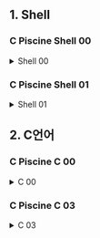 ## 1. Shell

### C Piscine Shell 00

<!--
<details>
<summary> C Piscine Shell 00  </summary>
<div markdown="1">

</div>
</details>
----------------------
-->

<details>
<summary> Shell 00  </summary>
<div markdown="1">


1. **Exercise 00**

- **cat명령어를 사용하여 지정된 파일에 내용을 확인**
    - e 옵션을 주면 개행 여부도 확인이 가능하다
2. **Exercise 01**

    - **ls명령어로 현재 경로에 있는 폴더 및 파일을 확인하고 정보를 수정**
        - l 옵션 : 퍼미션(권한)정보, 소유권, 소유그룹, 파일(폴더)용량, 생성날짜, 파일(폴더)이름
        
        --# 파일의 경우 퍼미션(권한)정보 앞에 '-'로 표시가 되며 폴더의 경우 'd'로 표시가 된다.  
        --# chmod 명령어로 퍼미션 정보를 수정이 가능하다 4:read, 2:write, 1:execute
        
3. **Exercise 02**

    - **폴더 및 파일을 만들어 해당 파일 및 폴더와 하드링크, 소프트(심볼릭)링크를 연결**
        - 하드링크
            - 바로가기와 비슷하지만 파일이 아닌 원본 파일이 가르키는 파일시스템 데이터를 가르키며 원본이 삭제되어도 유지가 된다는 특징이 존재한다.
            - 하드링크는 원본과 i-node 번호가 같고 링크 개수가 증가
            - 사용법
                
                ```bash
                ln 원본파일 하드링크파일
                ```
                
        - 소프트링크
            - 바로가기라고 생각하면 된다. 원본이 삭제되면 하드링크와 달리 사용이 불가능하다.
            - 소프트링크는 원본과 i-node 번호가 다르고 링크 개수도 증가하지 않는다.
            - 사용법
                
                ```bash
                ln -s 원본파일 하드링크파일
                ```
                
        
        —# touch -t 옵션을 사용하면 파일에 시간 수정이 가능 (년원일시간)
        
        ```bash
        touch -t 202301011212 파일명
        ```
    

    
        —# touch -h -t 옵션을 사용하면 심볼릭 파일에도 적용 가능
        
        ```bash
        touch -h -t 202301011212 파일명
        ```
        
4. **Exercise 03**

- **ssh-keygen 프로그램을 사용하여 공개키와 개인키 생성**
    - Key 생성 방법
        
        ```bash
        cd ~/.ssh #-- ssh 정보가 저장되어 있는 디렉토리로 이동
        ssh-keygen #-- 기본적으로 내장된 keygen 프로그램을 이용하여 개인키와 공용키 발급
        ls #-- 해당 명령어로 .pub 공용키 내용 확인
        ```
        
    - 공개키는 git 저장소에 등록하고 개인키는 자신이 보관 한다.
    - 개인키를 통해 ssh 접속 후 개인키와 매칭되는 공개키를 이용하여 저장소에 접근이 가능.

5. **Exercise 04**

- l**s 명령에서 여러가지 옵션을 사용**
    - -t : 출력 결과를 파일의 수정시간으로 정렬
    - -m : 파일을 ‘,’로 구분함
    - -p : 폴더를 ‘/’로 구분함
    - 현재 경로에 있는 파일 및 디렉토리를 파일 수정시간으로 정렬하고 파일을  ‘,’로 구분하며 폴더는 ‘/’로 구분하는 방법
        
        ```bash
        ls -tmp
        ```
        
    
6. **Exercise 05**

- **git log 명령어를 이용하여 커밋 log 확인**
    - -n : n개만큼의 커밋 로그 확인 가능
    - —pretty =”{foramt}” : 특정 format을 지정하여 출력
        
        —# 포멧 종류
        
        - %H : 커밋 ID만을 보여줌
        - %h : 축약된 형태의 커밋 ID만을 보여줌
        - %an : 저자 이메일
        - %cd : 커밋 날짜

```bash
git log -5 --pretty ="%H"
//# 최근 5개의 커밋 ID만을 보여줌
```

7. **Exercise 06**

- **git ls files 명령어를 이용하여 현재 작업공간에 있는 파일들 확인**
    - —others 옵션 : Staging에 올라가지 않은 파일도 확인.
    - —ignore 옵션 : git ignore에 올라간 목록을 확인, 단독으로 사용이 불가능
        - —exclude-standard 옵션을 사용 (git ignore파일의 규칙을 따르며, 표준 git ignore를 추가한다.)

```bash
git ls files --others --ignore --exclude-standard
```

8. **Exercise 07**

- **두 파일간의 차이점과 수정내용을 패치 적용**
    - 문장이 들어 있는 a파일과 수정 사항이 들어있는 .diff파일을 patch 명령어를 사용하여 그 결과를 b 파일에 저장

```bash
patch a sw.diff -o b
```

7. **Exercise 08**

- **find 명령어는 특정 타입의 데이터들을 찾아주는 명령어**
    - type -f : 파일타입만을 찾음
    - -name “원하는패턴” : 원하는 패턴의 이름을 찾아줌 연
        
        ```bash
        \( -name "#*#" -or -name "*~"\)
        #-- 연속적으로 사용시 괄호 안에 넣어서 -or 옵션을 주면 된다.
        #-- 리눅스에서 괄호 사용시 탈출문자 '\'를 사용하여 구분해야 함
        ```
        
    - print : 찾은 파일들을 출력
    - delete : 찾은 파일들을 삭제
    
    ```bash
    find -type f \( -name "#*#" -or -name "*~"\) -print -delete
    ```
    
8. **Exercise 09**

- **file 명령어는 지정된 파일의 타입을 확인할 수 있다.**
    - -m : 지정된 magic 파일을 이용하여 타입을 확인
    
    —# magic 파일 구조 : [바이트수][자료형][찾을문자열]반환타입형식
    
    ```bash
    41 string 42 42 file
    ```
    
    ```bash
    file -m "매직파일" "찾고자하는유형의 파일"
    ```
    
    
</div>
</details>

### C Piscine Shell 01

<details>
<summary> Shell 01  </summary>
<div markdown="1">

1. **Exercise 01**

- **print_groups : 소속된 그룹의 목록을 표시하는 id 명령어를 이용하면 사용자의 user,group정보를 확인 가능**
    - -G : 모든 그룹 ID들을 출력 가능 → 사용자 번호로 출력이 된다.
    - -n : 사용자 번호 대신 이름으로 출력
    
    —# export를 이용하여 환경변수 설정이 간능하다 
    
    ```bash
    export FT_USER=Hello
    env #-- 등록된 환경변수 정보 확인 가능
    ```
    
    출력된 ID값들을 조건에 맞게 전처리 필요 
    
    —# tr 명령어는 지정한 문자를 변환하거나 삭제하는 명령어
    
    - tr “” “,”  :  공백을 ‘,’로 치환  (tr “바꾸려는 문자”, “바꾸고 싶은 문자”)
    - tr -d ‘\n’ : -d 옵션은 해당 패턴 문자를 삭제한다는 의미 따라서 개행삭제
    
    ```bash
    id -G -n | tr "" "," | tr -d '\n'
    ```
    
2. **Exercise 02**

- **현재 폴더와 그 하위 폴더에 파일 이름이 ‘.sh’ 로 끝나는 모든 파일을 Search 후 파일 이름만 추출**
    - find 명령어를 통해 확장자가 sh인 파일을 찾고 그 찾은 파일을 받아 basename 명령어 실행하며 {}안에 데이터가 전달된다.
    
    —# basename : 해당 파일의 경로는 제외하고 오직 파일의 이름만을 가져옴
    
    ```bash
    find . -type -f -name '*.sh' -exec basename {} \;
    ```
    
    —# cut 명령어를 이용하여 원하는 데이터 전처리 가능 
    
    - -d : 원하는 패턴에 맞게 데이터 분할이 가능하며 -f 옵션으로 원하는 필드 추출 가능
    
    ```bash
    cit -d '.' -f 1
    #-- 마침표로 필드를 구분하며 그 중 1번째 필드를 가져오며 필드 번호의 시작은 0이 아닌 1
    ```
    
3. **Exercise 03**

- **현재 폴더와 그 하위 폴더에 파일 및 폴더의 개수를 확인**
    - find 명령어를 이용 하여 현재 모든 파일 및 폴더를 추출
    
    —# wc 명령어는 word count의 약자로 파일안에 정보뿐 아니라 파일 수 계산에서도 사용 가능
    
    - - l : 현재 word의 행의 개수를 알려준다. 파일 정보들의 행의 개수이기 때문에 결국 파일의 개수라는 의미
    - 위 명령어를 통해 나온 결과값의 앞의 공백을 모두 제거 → sed ‘s/ //g’
    
    —# sed 
    
    ```bash
    find . -type -f | wc -l | sed 's/ //g'
    ```
    
4. **Exercise 04**

- **컴퓨터의 MAC 주소 확인**
    
    —# MAC주소란 : 하드웨어 주소라고도 하며 IP와 달리 고정된 주소이다.
    
    - ip 주소 : 도로명, 주소, 이름 등 언제든지 변경이 가능하다.
    - MAC 주소 : 주민번호와 같이 한 번 생성되면 변경이 불가능한 고정된 값이며 하드웨어 주소라고도 한다.
        - MAC주소 ⇒  ehter
    - ifconfig : 컴퓨터에  있는 인터넷(네트워크) 관련된 정보 확인 가능
    - grep -w “text” : 원하는 text만 추출하며 -w 옵션이 있으면 정확히 일치해야만 추출
    - cut -d “ “ -f 2 : 추출된 정보들을 스페이스를 기준으로 필드를 나누고 그 중 2번째 필드 추출
    
    ```bash
    ifconfig | grep -w "ether" | cut -d " " -f 2
    ```
    
5. **Exercise 04**

- **컴퓨터의 MAC 주소 확인**
    
    —# MAC주소란 : 하드웨어 주소라고도 하며 IP와 달리 고정된 주소이다.
    
    - ip 주소 : 도로명, 주소, 이름 등 언제든지 변경이 가능하다.
    - MAC 주소 : 주민번호와 같이 한 번 생성되면 변경이 불가능한 고정된 값이며 하드웨어 주소라고도 한다.
        - MAC주소 ⇒  ehter
    - ifconfig : 컴퓨터에  있는 인터넷(네트워크) 관련된 정보 확인 가능
    - grep -w “text” : 원하는 text만 추출하며 -w 옵션이 있으면 정확히 일치해야만 추출
    - cut -d “ “ -f 2 : 추출된 정보들을 스페이스를 기준으로 필드를 나누고 그 중 2번째 필드 추출
    
    ```bash
    ifconfig | grep -w "ether" | cut -d " " -f 2
    ```
    
6. **Exercise 05**

- **파일 생성 규칙을 무시한 채 파일을 만드는 과제 (파일 생성 규칙 → 특수문자 사용금지)**
- 42이라는 문자열만 포함하는 크기가 2바이트인 파일 생생
    
    —# 리눅스에서 특수문자는 각각 다른  특수한 기능들이 있다 여기서 단순히 문자라는 걸 알려주려면 특수문자앞에 ‘\’ (백슬래쉬)를 넣어 일반 문자라는 표시를 해줘야 한다.
    
    - 이스케이프 문자를 사용하여 각각의 특수문자를 단순한 문자열로 인식
    - echo -n “원하는데이터” > “파일명” :  원하는데이터로 파일을 만드는데 개행은 제거
    
    ```bash
    echo -n 42 > \"\\\?\$\*\'\MaRViN\'\*\$\?\\\"
    ```
    
7. **Exercise 06**

- **ls -l 명령어의 첫 번째 행부터 시작하여 한 줄 걸러 보여주는 명령어 작성**
    
    —# awk : 데이터를 조작하고 리포트를 생성하기 위한 언어로 다양한 데이터 전처리가 가능하게 도와줌
    
    —# NR : The number of record so far (현재 라인 번호) → cat -n 으로 라인번호 확인 가능
    
    ```bash
    awk 'NR%2!=0' 
    #-- 현재 라인넘버를 몫이 0이 아니면 즉 혹수의 경우는 출력
    ```
    
8. **Exercise 07**

- **cat/etc/passwd 명령어의 출력 결과를 가공하여 출력**
    
    **—# 요구조건** 
    
    1. 주석 삭제
    2. 2번째 행부터 짝수 행만 출력
    3. 각 로그인 정보를 반전하고 알파벳 역순으로 정렬
    4. 환경변수1, 환경변수2를 포함한 그 사이값
    5. 각 로그인은 ‘,’로 구분하며 마지막은 ‘.’로 치환
    - 주석 삭제 ⇒ grep -v ‘^#’  : -v 옵션은 해당 패턴을 제외함
        - 주석은 #으로 시작
    - 2번째 행부터 짝수 ⇒ ex06 과 같음 awk ‘NR%2==0 을 사용
    - 각 로그인 문자열을 반전, 알파벳 역순으로 정렬
        - cut -d ‘:’ -f 1 :  “:” 를 기준으로 필드를 나누며 그 중 1번 필드를 가져옴
        - rev : 문자열 반전
        - sort -r : 알파벳 역순으로 정렬
    - 환경변수1, 환경변수2를 포함한 그 사이값
        
        —# sed -n 시작점 종료지점p: 원하는 시작 인덱스부터 종료 인덱스까지 추출 후 출력 
        
        ```bash
        sed -n ${변수명}, ${변수명}p
        ```
        
    - 각 로그인은 ‘,’로 구분하며 마지막은 ‘.’로 치환
        - 각 로그인은 ‘,’로 구분 → tr ‘\n’ ‘,’ 명령어로 개행을 ‘,’로 구분
        - sed ‘s/,/, /g’ → 기존 변경했던 ‘,’를 ‘, ‘로 치환 (공백 추가)
    - 마지막 ‘,’대신 ‘.’ 사용 → sed ‘s/..$/./g’ 이용하여 마지막 텍스트 ;.;로 치환
    
    —# $은 맨 마지막이라는 의미이며 ..은 맨 마지막부터 2칸 변경 하겠다는 뜻
    
    ```bash
    cat /etc/passwd | grep -v '^#' | awk 'NR%2==0' | cut -d ':' -f 1 | rev | sort -r | sed -n ${FT_LINE1},${FT_LINE2}p | tr '\n' ',' | sed 's/,/, /g' | sed 's/..$/./g' | tr -d "\n"
    ```
    

9. **Exercise 08**

- 주어진 조건에 맞는 진수 변환 후 그 값을 연산하고 또 다른 조건을 밑으로 하는 문자로 출**력**
    
    **—# 요구조건** 
    
    1. “’\"?! “을 밑으로 하는 5진수 NUMBER 1
    2. “mrdoc” 을 밑으로 하는 5진수 NUMBER 2
    3. 위 두 변수를 더하기 연산 
    4. 결과값을 “gtaio luSnemf”을 밑으로 하는 13진수 결과로 출력
    5. 
    - 주석 삭제 ⇒ grep -v ‘^#’  : -v 옵션은 해당 패턴을 제외함
        - 주석은 #으로 시작
    - 2번째 행부터 짝수 ⇒ ex06 과 같음 awk ‘NR%2==0 을 사용
    - 각 로그인 문자열을 반전, 알파벳 역순으로 정렬
        - cut -d ‘:’ -f 1 :  “:” 를 기준으로 필드를 나누며 그 중 1번 필드를 가져옴
        - rev : 문자열 반전
        - sort -r : 알파벳 역순으로 정렬
    - 환경변수1, 환경변수2를 포함한 그 사이값
        
        —# sed -n 시작점 종료지점p: 원하는 시작 인덱스부터 종료 인덱스까지 추출 후 출력 
        
        ```bash
        sed -n ${변수명}, ${변수명}p
        ```
        
    - 각 로그인은 ‘,’로 구분하며 마지막은 ‘.’로 치환
        - 각 로그인은 ‘,’로 구분 → tr ‘\n’ ‘,’ 명령어로 개행을 ‘,’로 구분
        - sed ‘s/,/, /g’ → 기존 변경했던 ‘,’를 ‘, ‘로 치환 (공백 추가)
    - 마지막 ‘,’대신 ‘.’ 사용 → sed ‘s/..$/./g’ 이용하여 마지막 텍스트 ;.;로 치환
    
    —# $은 맨 마지막이라는 의미이며 ..은 맨 마지막부터 2칸 변경 하겠다는 뜻
    
    ```bash
    cat /etc/passwd | grep -v '^#' | awk 'NR%2==0' | cut -d ':' -f 1 | rev | sort -r | sed -n ${FT_LINE1},${FT_LINE2}p | tr '\n' ',' | sed 's/,/, /g' | sed 's/..$/./g' | tr -d "\n"
    ```

</div>
</details>


## 2. C언어

### C Piscine C 00

<details>
<summary> C 00  </summary>
<div markdown="1">


1. **Exercise 00**

- **함수에 인자로 전달받은 값을 write를 이용하여 출력**
    - write : 문자열 단위로 파일에 입력하는 함수
        - 1번째 인자 : 0 → 표준 입력, 1→ 표준 출력, 2→ 표준 에러
        - 2번째 인자 : 문자열 주소
        - 3번째 인자 : 몇 바이트 즉 몇 글자 출력 할지
    
    ```c
    #include <unistd.h>
    
    void    ft_putchar(char c)
     18 {
     19     write(1, &c, 1);
     20 }
    ```
    
    2번째 인자로 받은 값 1글자를 표준 출력(화면에 보이게) 
    
2. **Exercise 01**

- **알파벳 소문자를 오름차순으로 정렬하여 출력**
    - write : 문자열 단위로 파일에 입력하는 함수
        - 1번째 인자 : 0 → 표준 입력, 1→ 표준 출력, 2→ 표준 에러
        - 2번째 인자 : 문자열 주소
        - 3번째 인자 : 몇 바이트 즉 몇 글자 출력 할지
    
    ```c
    #include <unistd.h>
     14 
     15 void    ft_print_alphabet(void);
     16 
     17 void    ft_print_alphabet(void)
     18 {
     19     write(1, "abcdefghijklnmopqrstuvwxyz", 26);
     20 }
    ```
    
    변수를 사용하지 않고 문자열을 바로 입력해도 상관없다.
    

3. **Exercise 02**

- **알파벳 소문자를 내림차순로 정렬하여 출력**
    - write : 문자열 단위로 파일에 입력하는 함수
        - 1번째 인자 : 0 → 표준 입력, 1→ 표준 출력, 2→ 표준 에러
        - 2번째 인자 : 문자열 주소
        - 3번째 인자 : 몇 바이트 즉 몇 글자 출력 할지
    
    ```c
    #include <unistd.h>
     14 
     15 void    ft_print_reverse_alphabet(void);
     16 
     17 void    ft_print_reverse_alphabet(void)
     18 {
     19     write(1, "zyxwvutsrqpomnlkjihgfedcba", 26);
     20 }
    ```
    
    변수를 사용하지 않고 문자열을 바로 입력해도 상관없다.
    
4. **Exercise 03**

- **모든 숫자를 오름차순으로 정렬하여 출력**
    - write : 문자열 단위로 파일에 입력하는 함수
        - 1번째 인자 : 0 → 표준 입력, 1→ 표준 출력, 2→ 표준 에러
        - 2번째 인자 : 문자열 주소
        - 3번째 인자 : 몇 바이트 즉 몇 글자 출력 할지
    
    ```c
    #include <unistd.h>
     14 
     15 void    ft_print_number(void);
     16 
     17 void    ft_print_number(void)
     18 {
     19     write(1, "0123456789", 10);
     20 }
    ```
    
    변수를 사용하지 않고 문자열을 바로 입력해도 상관없다.
    
5. **Exercise 04**

- **입력받은 숫자가 음수인지 양수인지 구분하고 상황에 맞게 출력(조건문 필요)**
    - write : 문자열 단위로 파일에 입력하는 함수
        - 1번째 인자 : 0 → 표준 입력, 1→ 표준 출력, 2→ 표준 에러
        - 2번째 인자 : 문자열 주소
        - 3번째 인자 : 몇 바이트 즉 몇 글자 출력 할지
    
    ```c
    #include <unistd.h>
     14 
     15 void    ft_is_negative(int n);
     16 
     17 void    ft_is_negative(int n)
     18 {
     19     if (n < 0)
     20     {
     21         write(1, 'N', 1);
     22     }
     23     else
     24     {
     25         write(1, 'P', 1);
     26     }
     27 }
    ```
    
6. **Exercise 05**

- **세자릿수의 모두 다른 조합을 오름차순으로 출력**
    - write : 문자열 단위로 파일에 입력하는 함수
        - 1번째 인자 : 0 → 표준 입력, 1→ 표준 출력, 2→ 표준 에러
        - 2번째 인자 : 문자열 주소
        - 3번째 인자 : 몇 바이트 즉 몇 글자 출력 할지
    
    ```c
    #include <unistd.h>
    
    void	ft_print_comb(void);
    /*
    int main(){
    
    	ft_print_comb();
    	return 0;
    }
    */
    
    void	ft_print_comb(void)
    {
    	char	i;
    	char	j;
    	char	k;
    
    	i = '0' - 1;
    	while (i++ < '7')
    	{
    		j = i;
    		while (j++ < '8')
    		{
    			k = j;
    			while (k++ < '9')
    			{
    				write(1, &i, 1);
    				write(1, &j, 1);
    				write(1, &k, 1);
    				if (!(i == '7' && j == '8' && k == '9'))
    					write(1, ", ", 2);
    			}
    		}
    	}
    }
    ```
    
    - 반복문을 사용하여 해결 n값이 정해져 있으므로 10 - n(3) 부터 시작하면 해결이 가능
    - 코드를 단축시키기 위해 조건문 안에 연산자를 사용
        - 이 때 i = -1 부터 시작해야 제대로 출력이 된다.
    
7. **Exercise 06**

- **두자릿수의 모든 조합을 오름차순으로 출력하는 과제**
    - write : 문자열 단위로 파일에 입력하는 함수
        - 1번째 인자 : 0 → 표준 입력, 1→ 표준 출력, 2→ 표준 에러
        - 2번째 인자 : 문자열 주소
        - 3번째 인자 : 몇 바이트 즉 몇 글자 출력 할지
    
    ```c
    #include <unistd.h>
    
    void	ft_print_comb2(void);
    void	print_number(int n);
    
    /*
    int main(){
    	ft_print_comb2();
    	return 0;
    }
    */
    void	print_number(int n)
    {
    	char	str[2];
    
    	str[0] = '0' + n / 10;
    	str[1] = '0' + n % 10;
    	write(1, str, 2);
    }
    
    void	ft_print_comb2(void)
    {
    	int	i;
    	int	j;
    
    	i = 0;
    	while (i < 99)
    	{
    		j = i;
    		while (++j < 100)
    		{
    			print_number(i);
    			write(1, " ", 1);
    			print_number(j);
    			if (i != 98 && j != 100)
    				write(1, ", ", 2);
    		}
    		i++;
    	}
    }
    ```
    
    - 반복문을 사용하여 해결 자릿수가 2개로 고정되어 있으므로 고정값을 넣어 해결이 가능
    
8. **Exercise 07**

- **정수를 문자열로 반환하는 Integer To String 과제**
    - write : 문자열 단위로 파일에 입력하는 함수
        - 1번째 인자 : 0 → 표준 입력, 1→ 표준 출력, 2→ 표준 에러
        - 2번째 인자 : 문자열 주소
        - 3번째 인자 : 몇 바이트 즉 몇 글자 출력 할지
    
    ```c
    #include <unistd.h>
    
    void	ft_putnbr(int nb);
    int		number_len(int nb);
    int		check_minus(int number);
    void	integer_to_string(int nb);
    /*
    int main(){
    	ft_putnbr(-150);
    	return 0;
    }
    */
    
    void	integer_to_string(int nb)
    {
    	char	str[11];
    	int		len;
    	int		temp;
    
    	len = number_len(nb);
    	temp = len;
    	while (nb != 0)
    	{
    		str[len - 1] = '0' + (nb % 10);
    		nb = nb / 10;
    		len--;
    	}
    	write(1, str, temp);
    }
    
    int	check_minus(int number)
    {
    	if (number < 0)
    	{
    		return (1);
    	}
    	else
    		return (0);
    }
    
    int	number_len(int nb)
    {
    	int	len;
    	int	temp;
    
    	len = 0;
    	if (check_minus(nb) == 1)
    	{
    		nb = nb * -1;
    	}
    	temp = nb;
    	while (temp != 0)
    	{
    		len ++;
    		temp = temp / 10;
    	}
    	return (len);
    }
    
    void	ft_putnbr(int nb)
    {
    	int		len;
    	int		check;
    	char	*str;
    
    	str = NULL;
    	len = number_len(nb);
    	if (nb == -2147483648)
    	{
    		write(1, "-", 1);
    		write(1, "2147483648", 10);
    		return ;
    	}
    	if (nb == 0)
    	{
    		write(1, "0", 1);
    		return ;
    	}
    	check = check_minus(nb);
    	if (check == 1)
    	{
    		nb = nb * -1;
    		write(1, "-", 1);
    	}
    	integer_to_string(nb);
    }
    ```
    
    - 주의해야 할 점 음수 최댓값 오버플로
    - 0 예외 처리
    - 길이와 음수를 확인 후 하나씩 char 배열에 담아서 출력해주면 된다.
    
9. **Exercise 08**

- **n값을 입력받아 가능한 조합을 오름차순으로 정렬하여 출력하는 과제**
    - 백트랙킹 알고리즘 사용
    
    ```c
    #include <unistd.h>
    
    void	ft_print_combn(int n);
    int		is_possible(int pre, int curr);
    void	back_tracking(char arr[], int pre, int idx, int node);
    void	print_number(char arr[], int idx);
    /*
    int main(){
        ft_print_combn(3);
        return 0;
    }
    */
    
    int	is_possible(int pre, int curr)
    {
    	if (pre < curr)
    		return (1);
    	else
    		return (0);
    }
    
    void	print_number(char arr[], int idx)
    {
    	write(1, arr, idx);
    	if (10 - idx + '0' != arr[0])
    		write(1, ", ", 2);
    }
    
    void	back_tracking(char arr[], int pre, int idx, int node)
    {
    	int	i;
    
    	i = 0;
    	if (node == 0)
    	{
    		print_number(arr, idx);
    		return ;
    	}
    	while (i < 10)
    	{
    		if (is_possible(pre, i) == 1)
    		{
    			arr[idx] = '0' + i;
    			back_tracking(arr, i, idx + 1, node - 1);
    		}
    		i++;
    	}
    }
    
    void	ft_print_combn(int n)
    {
    	char	arr[10];
    	int		i;
    	int		idx;
    
    	if (n > 10 || n < 0)
    		return ;
    	i = 0;
    	while (i < 10)
    	{
    		idx = 0;
    		arr[idx] = '0' + i;
    		back_tracking(arr, i, idx + 1, n -1);
    		i++;
    	}
    }
    ```
    
    - 상태공간 트리를 이용
    - 조건 : 현재값은 무조건 이전값보다 커야함
    - 가능하다면 높이를 1줄이고 다시 백트랙킹 시작
    - 모든 트랙킹이 완료되었다면 저장되었던 값 출력
    
    
</div>
</details>


### C Piscine C 03


<details>
<summary> C 03  </summary>
<div markdown="1">

1. **Exercise 00**

- **string.h에 포함되어 있는 strcmp 함수 구현**
    - **strcmp :  (비교할 문자열1, 비교할 문자열 2)**
        - 2개의 문자열을 비교하여 그 차이값(아스키코드)를 반환해주는 함수
    
    ```c
    
    int	ft_strcmp(char *s1, char *s2);
    /*
    int main()
    {
    	char s1[10] = "Hello";
    	char s2[3] = "lo";
    
    	printf("My Function Answer is %d\n", ft_strcmp(s1, s2));
    	printf("C Function Answer is %d\n", strcmp(s1, s2));
    	
    	return 0;
    }
    */
    
    int	ft_strcmp(char *s1, char *s2)
    {
    	int	i;
    
    	i = 0;
    	while (s1[i] != 0 || s2[i] != 0)
    	{
    		if (s1[i] == s2[i])
    		{
    			i++;
    		}
    		else
    			break ;
    	}
    	return ((unsigned char)s1[i] - (unsigned char)s2[i]);
    }
    ```
    
    - 두 개의 문자열중 하나라도 끝날때까지 반복 진행
    - 두 개의 문자가 다르다면불필요한 연산을 멈추고 그 차이값을 반환
    
    —# 주의해야할 점 : s1문자열뿐 아니라 s2문자열이 먼저 끝나는 상황도 조심해야 함
    
1. **Exercise 01**

- **string.h에 포함되어 있는 strnmp 함수 구현**
    - **strncmp :  (비교할 문자열1, 비교할 문자열 2, 크기)**
        - 2개의 문자열을 **주어진 크기**만큼 비교하여 그 차이값(아스키코드)를 반환해주는 함수
    
    ```c
    int	ft_strncmp(char *s1, char *s2, unsigned int n);
    /*
    int main()
    {
    	char s1[15] = "Hello World!!";
    	char s2[15] = "Hello Word!!";
    //	char s1[15] = "Heo !!";
    //	char s2[15] = "Hello Word!!";
    	int n = 3;
    	printf("%d\n", ft_strncmp(s1, s2, n));
    	printf("%d\n", strncmp(s1,s2,n));
    	return 0;
    }
    */
    
    int	ft_strncmp(char *s1, char *s2, unsigned int n)
    {
    	unsigned int	i;
    
    	if (n == 0)
    		return (0);
    	i = 0;
    	while (i < n)
    	{
    		if (!(s1[i] && s2[i]))
    			return ((unsigned char)s1[i] -(unsigned char)s2[i]);
    		if (s1[i] == s2[i])
    			i++;
    		else
    		{
    			i++;
    			break ;
    		}
    	}
    	return (((unsigned char)s1[i -1] - (unsigned char)s2[i -1]));
    }
    ```
    
    - 주어진 크기를 넘어가지 않도록 반복진행
    - **만약 크기가 0이라면 비교할 것이 없으므로 0을 반환**
        - 주어진 크기보다 2개의 문자열의 길이가 더 작고 그 2개의 문자열이 동일한 경우 의미 없는 반복이 지속될 수 있으니 2개의 문자열 모두 비어있다면 반복을 중단
        
        → ex) str1[10] = “ab, str2[10] = “ab”, size = 1000의 경우 의미없는 반복이 수행
        
        → ex) str1[10] = “ab”, str2[10] = “abcde”, size = 1000의 경우 null문자와 ‘c’를 비교하므로 자동으로 break에 걸림
        
    
    —# 주의할 점 : 주어진 크기가 문자열보다 짧을 경우 이를 확인할 수 있어야 함
    
1. **Exercise 02**

- **string.h에 포함되어 있는 strcat 함수 구현**
    - **strcat :  (목적지 문자열 , 소스 문자열 )**
        - **소스문자열을 목적지 문자열 뒤에 붙이는 함수**
    
    ```c
    char	*ft_strcat(char *dest, char *src);
    /*
    int main()
    {
    	char dest[20] = "Hello";
    	char src[20] = " World!!";
    	
    	char dest2[20] = "Hello";
    	char src2[20] = " World!!";
    	printf("my Function Answer : %s\n", ft_strcat(dest, src));
    	printf("C Function Answer : %s\n", strcat(dest2, src2));
    	return 0;
    }
    */
    
    char	*ft_strcat(char *dest, char *src)
    {
    	char	*temp;
    
    	temp = dest;
    	while (*temp != 0)
    		temp++;
    	while (*src != 0)
    	{
    		*temp = *src;
    		temp++;
    		src++;
    	}
    	*temp = '\0';
    	temp = dest;
    	return (temp);
    }
    ```
    
    - 주어진 문자열을 임시 변수에 저장 후 컨트롤
    - 목적지 문자열에 소스 문자열을 더해야하므로 목적지 문자열을 NULL문자까지  가야함
    - 이후 목적지 문자열에 소스 문자열을 하나씩 대입시켜줌
    - 문자열의 마지막은 NULL문자가 들어가야하므로 NULL삽입
    - 임시 변수를 다시 목적지의 첫 주소로 초기화 해주고 반환
    
1. **Exercise 03**

- **string.h에 포함되어 있는 strncat 함수 구현**
    - **strncat :  (목적지 문자열, 소스 문자열, 크기)**
        - 소스문자열을 목적지 문자열에 **주어진 크기**만큼 복사하는 함수
    
    ```c
    
    char	*ft_strncat(char *dest, char *src, unsigned int nb);
    /*
    int main()
    {
    	char dest1[20] = "Hello";
    	char src1[20] = " World";
    
    	char dest2[20] = "Hello";
    	char src2[20] = " World";
    	
    	int n = 15;
    
    	printf("My Func is %s\n", ft_strncat(dest1, src1, n));
    	printf("C  Func is %s\n", strncat(dest2, src2, n));
    
    	return 0;
    }
    */
    
    char	*ft_strncat(char *dest, char *src, unsigned int nb)
    {
    	char				*temp;
    	unsigned int		i;
    
    	i = 0;
    	temp = dest;
    	if (nb == 0)
    		return (dest);
    	while (*temp != 0)
    		temp++;
    	while (i < nb && *(src + i))
    		*temp++ = *(src + i++);
    	*temp = '\0';
    	temp = dest;
    	return (temp);
    }
    ```
    
    - 복사할 크기가 0이라면 예외처리 ( 마지막 while문으로 인해 굳이 할 필요는 없지만 불필요한 연산을 막기위해)
    - 임시 변수에 목적지 문자열에 주소를 담고 NULL까지 포인터 전진
    - 주어진 크기만큼 갔거나 더이상 복사할 소스문자열이 없는 경우 멈춤
        - **소~~스문자열의 부족**으로 **인한 중단** 시 **나머지 부분은 공백**으로 채워주어야 한다.~~
    - **마지막 문자 공백 추가**
    
1. **Exercise 04**

- **string에 있는 특정 문자열을 찾는 함수 구현**
    - **strstr :  (문자열, 문자패턴)**
        - **주어진 문자열에서 특정 문자패턴을 찾아서 문자열의 첫번째 인덱스를 반환**
    
    ```c
    char	*ft_strstr(char *str, char *to_find);
    int		find_string(char *str, char *to_find, int i, int j);
    /*
    int main()
    {
    
    	char	*string1 = "needle in a haystack";
    	char	*string2 = "haystack";
    	printf("My Func Answer is : %s\n", ft_strstr(string1, string2));
    	char	*string_1 = "needle in a haystack";
    	char	*string_2 = "haystack";
    	printf("C  Func Answer is : %s\n", strstr(string_1, string_2));
    	return 0;
    }
    */
    
    int	find_string(char *str, char *to_find, int i, int j)
    {
    	int	check;
    
    	check = 1;
    	while (to_find[j] != 0)
    	{
    		if (*(str + i + j) == to_find[j])
    		{
    			j++;
    			check = 1;
    		}
    		else
    		{
    			check = 0;
    			break ;
    		}
    	}
    	return (check);
    }
    
    char	*ft_strstr(char *str, char *to_find)
    {
    	int	i;
    	int	check;
    
    	if (*to_find == 0)
    		return (str);
    	i = 0;
    	while (*(str + i) != 0)
    	{
    		check = 0;
    		if (*(str + i) == to_find[0])
    			check = find_string(str, to_find, i, 1);
    		if (check == 1)
    			return (str + i);
    		i++;
    	}
    	return (0);
    }
    ```
    
    - 주어진 문자패턴이 NULL인 경우 본래 문자를 반환
    - 문자열을 하나씩 탐색시작
        - 탐색한 문자열이 문자패턴의 첫글자와 일치한다면 find_string함수 실행
    - find_string(문자열, 문자패턴, 탐색한 문자열의 패턴 시작, 0);
        - 문자패턴이 0부터 시작이고 이미 일치했다는 사실을 알고있으므로 1증가한 상태에서부터 문자패턴 탐색 시작
            - i : 현재 문자열 과 다음 문자열의 패턴이 동일하다면 flag =1, 전진
            - 틀리다면 플래그 = 0, 중단
        - 모든 패턴을 탐색했을 때도 중단되지 않았다면 문자를 찾음
    
1. **Exercise 05**

- **string에 있는 원하는 길이만큼의 문자열을 더해주는 함수 구현**
    - **strlcat :  (목적지 문자열, 소스문자열,  크기 )**
        - 목적지 문자열에 소스문자열을 주어진 크기만큼 더해주는 함수이며 반환값은 int
        - **여기서 크기는 반드시 목적지 문자열 + 소스 문자열 + NULL문자가 포함되는 길이  이상이어야한다.**
    
    ```c
    unsigned int	ft_strlcat(char *dest, char *src, unsigned int size);
    int				str_len(char *str);
    /*
    int main()
    {
    
    	char dest[20] = "123";
    	char src[20] = "456789";
    
    	char dest1[20] = "123";
    	char src2[20] = "456789";
    
    	int size = 7;
    	printf("My F Answer is : %u \n", ft_strlcat(dest, src, size));
    	printf("My F Answer is : %s \n",dest);
    	printf("C  F Answer is : %lu \n", strlcat(dest1, src2, size));
    	printf("C  F Answer is : %s \n", dest1);
    	return 0;
    }
    */
    
    int	str_len(char *str)
    {
    	char	*temp;
    	int		len;
    
    	temp = str;
    	len = 0;
    	while (*temp != 0)
    	{
    		len++;
    		temp++;
    	}
    	return (len);
    }
    
    unsigned int	ft_strlcat(char *dest, char *src, unsigned int size)
    {
    	unsigned int	i;
    	unsigned int  dest_len;
    	unsigned int  src_len;
    
    	dest_len = str_len(dest);
    	src_len = str_len(src);
    	i = 0;
    	if (size <= dest_len)
    		return (src_len + size);
    	while (i + dest_len + 1 < size)
    	{
    		dest[dest_len + i] = src[i];
    		i++;
    	}
    	dest[dest_len + i] = '\0';
    	return (src_len + dest_len);
    }
    ```
    
    - 만약 주어진 크기가 목적지 문자열 조차 담지 못하는 크기가 주어진다면 아무런 행동도 하지 않고 (소스 문자열의 길이 + 크기) 반환
    - 주어진 크기가 충분하다면 목적지 문자열에 해당 소스문자열을 하나씩 대입
    
    —# 여기서 크기는 NULL문자를 보장해주기 때문에 크기는 항상 -1을 해야한다.
    
    - 마지막에는 NULL문자를 반환
        - 정상 종료 시 소스 문자열 + 목적지 문자열을 반환


</div>
</details>




<!--
<details>
<summary> C Piscine Shell 00  </summary>
<div markdown="1">

</div>
</details>
----------------------
-->
